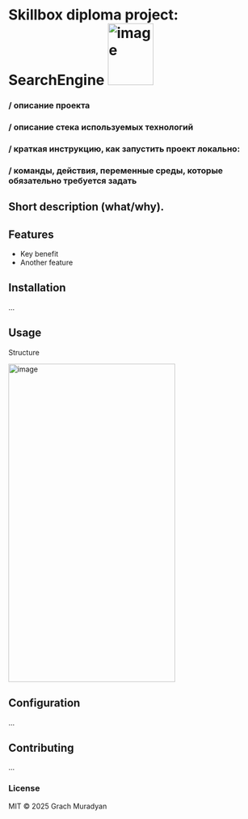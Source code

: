 # Skillbox diploma project: SearchEngine  <img width="90" height="122" alt="image" src="https://github.com/user-attachments/assets/62431dec-ee86-49aa-947a-01e9da8f1ddf" />

### / описание проекта
### / описание стека используемых технологий
### / краткая инструкцию, как запустить проект локально: 
### / команды, действия, переменные среды, которые обязательно требуется задать

## Short description (what/why).

## Features
- Key benefit
- Another feature

## Installation
...

## Usage
Structure
<p>
  <img width="330" height="629" alt="image" src="https://github.com/user-attachments/assets/486749a6-020a-4f75-8f55-9f59773b7a1b" />
</p>

## Configuration
...

## Contributing
...

### License
MIT © 2025 Grach Muradyan
